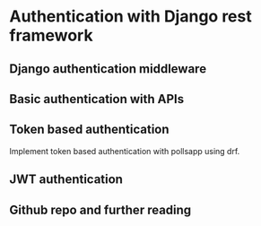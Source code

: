 # Authentication with Django rest framework


## Django authentication middleware


## Basic authentication with APIs


## Token based authentication
Implement token based authentication with pollsapp using drf.


## JWT authentication



## Github repo and further reading
